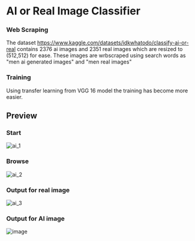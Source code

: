 # AI or Real Image Classifier

### Web Scraping 
The dataset https://www.kaggle.com/datasets/idkwhatodo/classify-ai-or-real contains 2376 ai images and 2351 real images which are resized to (512,512) for ease.
These images are wrbscraped using search words as "men ai generated images" and "men real images"

### Training
Using transfer learning from VGG 16 model the training has become more easier.

## Preview
### Start 
![ai_1](https://github.com/Abhi-Shek17/Ai_image_classifier/assets/136077817/d008a11a-ba81-4060-88de-7a8a3d460cb5)
### Browse
![ai_2](https://github.com/Abhi-Shek17/Ai_image_classifier/assets/136077817/193c797c-e43f-4891-a6e7-be92040dee85)
### Output for real image
![ai_3](https://github.com/Abhi-Shek17/Ai_image_classifier/assets/136077817/03911825-42c1-47ca-966e-c0bfb2a7df5c)
### Output for AI image
![image](https://github.com/Abhi-Shek17/Ai_image_classifier/assets/136077817/99e1410a-284a-4ab9-a5e5-49afc7e8d6c7)
